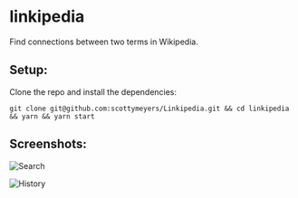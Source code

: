 # linkipedia
Find connections between two terms in Wikipedia.


## Setup:

Clone the repo and install the dependencies:
```
git clone git@github.com:scottymeyers/Linkipedia.git && cd linkipedia && yarn && yarn start
```

## Screenshots:
![Search](https://cloud.githubusercontent.com/assets/969752/12594675/3c9e5ade-c445-11e5-8d64-cea9655277c2.jpg)

![History](https://cloud.githubusercontent.com/assets/969752/12594678/40b530ca-c445-11e5-93ba-a0a61b63c48c.jpg)
